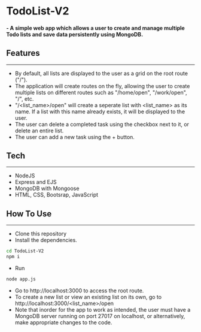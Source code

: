 # TodoList-V2
#### - A simple web app which allows a user to create and manage multiple Todo lists and save data persistently using MongoDB.

## Features
---
- By default, all lists are displayed to the user as a grid on the root route ("/").  
- The application will create routes on the fly, allowing the user to create multiple lists on different routes such as "/home/open", "/work/open", "/", etc.
- "/<list_name>/open" will create a seperate list with <list_name> as its name. If a list with this name already exists, it will be displayed to the user.
- The user can delete a completed task using the checkbox next to it, or delete an entire list.
- The user can add a new task using the + button.

## Tech
---
- NodeJS
- Express and EJS
- MongoDB with Mongoose
- HTML, CSS, Bootsrap, JavaScript

## How To Use
---
- Clone this repository
- Install the dependencies.
```sh
cd TodoList-V2
npm i
```
- Run
```sh
node app.js
```
- Go to http://localhost:3000 to access the root route.
- To create a new list or view an existing list on its own, go to http://localhost:3000/<list_name>/open
- Note that inorder for the app to work as intended, the user must have a MongoDB server running on port 27017 on localhost, or alternatively, make appropriate changes to the code.
